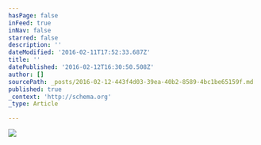 ```yaml
---
hasPage: false
inFeed: true
inNav: false
starred: false
description: ''
dateModified: '2016-02-11T17:52:33.687Z'
title: ''
datePublished: '2016-02-12T16:30:50.508Z'
author: []
sourcePath: _posts/2016-02-12-443f4d03-39ea-40b2-8589-4bc1be65159f.md
published: true
_context: 'http://schema.org'
_type: Article

---
```

![](https://the-grid-user-content.s3-us-west-2.amazonaws.com/229ccc52-1312-494f-b2e3-fc52491ea6cc.jpg)